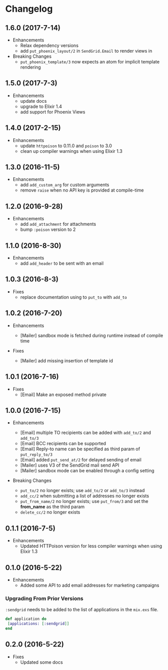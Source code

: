 # Changelog

## 1.6.0 (2017-7-14)
* Enhancements
  * Relax dependency versions
  * add `put_phoenix_layout/2` in `SendGrid.Email` to render views in
* Breaking Changes
  * `put_phoenix_template/3` now expects an atom for implicit template rendering

## 1.5.0 (2017-7-3)
* Enhancements
  * update docs
  * upgrade to Elixir 1.4
  * add support for Phoenix Views

## 1.4.0 (2017-2-15)
* Enhancements
  * update `httpoison` to 0.11.0 and `poison` to 3.0
  * clean up compiler warnings when using Elixir 1.3

## 1.3.0 (2016-11-5)
* Enhancements
  * add `add_custom_arg` for custom arguments
  * remove `raise` when no API key is provided at compile-time
  
## 1.2.0 (2016-9-28)
* Enhancements
  * add `add_attachment` for attachments
  * bump `:poison` version to 2

## 1.1.0 (2016-8-30)

* Enhancements
  * add `add_header` to be sent with an email

## 1.0.3 (2016-8-3)

* Fixes
  * replace documentation using to `put_to` with `add_to`

## 1.0.2 (2016-7-20)

* Enhancements
  * [Mailer] sandbox mode is fetched during runtime instead of compile time

* Fixes
  * [Mailer] add missing insertion of template id

## 1.0.1 (2016-7-16)

* Fixes
  * [Email] Make an exposed method private 

## 1.0.0 (2016-7-15)

* Enhancements
  * [Email] multiple TO recipients can be added with `add_to/2` and `add_to/3`
  * [Email] BCC recipients can be supported
  * [Email] Reply-to name can be specified as third param of `put_reply_to/3`
  * [Email] added `put_send_at/2` for delayed sending of email 
  * [Mailer] uses V3 of the SendGrid mail send API
  * [Mailer] sandbox mode can be enabled through a config setting
    
* Breaking Changes
  * `put_to/2` no longer exists; use `add_to/2` or `add_to/3` instead
  * `add_cc/2` when submitting a list of addresses no longer exists
  * `put_from_name/2` no longer exists; use `put_from/3` and set the **from_name** as the third param
  * `delete_cc/2` no longer exists

## 0.1.1 (2016-7-5)

* Enhancements
  * Updated HTTPoison version for less compiler warnings when using Elixir 1.3
  
## 0.1.0 (2016-5-22)

* Enhancements
  * Added some API to add email addresses for marketing campaigns

### Upgrading From Prior Versions

`:sendgrid` needs to be added to the list of applications in the `mix.exs` file.

```elixir
def application do
 [applications: [:sendgrid]]
end
```

## 0.2.0 (2016-5-22)

* Fixes
  * Updated some docs


